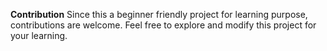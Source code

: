 **Contribution**
Since this a beginner friendly project for learning purpose, contributions are welcome.
Feel free to explore and modify this project for your learning.
